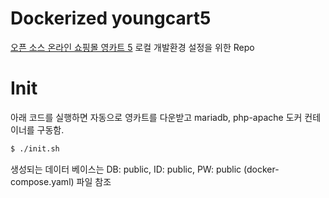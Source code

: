 # Dockerized youngcart5

[오픈 소스 온라인 쇼핑몰 영카트 5](https://sir.kr/main/yc5/)  로컬 개발환경 설정을 위한 Repo

# Init

아래 코드를 실행하면 자동으로 영카트를 다운받고 mariadb, php-apache 도커 컨테이너를 구동함.

```sh
$ ./init.sh
```

생성되는 데이터 베이스는 DB: public, ID: public, PW: public (docker-compose.yaml) 파일 참조
